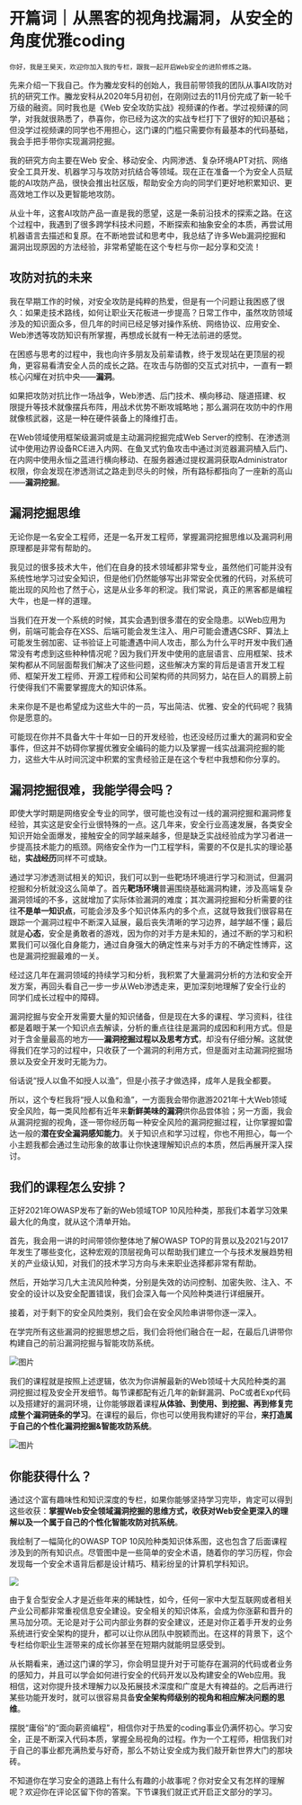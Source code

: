 # 开篇词｜从黑客的视角找漏洞，从安全的角度优雅coding

    你好，我是王昊天，欢迎你加入我的专栏，跟我一起开启Web安全的进阶修炼之路。

先来介绍一下我自己。作为螣龙安科的创始人，我目前带领我的团队从事AI攻防对抗的研究工作。螣龙安科从2020年5月初创，在刚刚过去的11月份完成了新一轮千万级的融资。同时我也是《Web 安全攻防实战》视频课的作者。学过视频课的同学，对我就很熟悉了，恭喜你，你已经为这次的实战专栏打下了很好的知识基础；但没学过视频课的同学也不用担心，这门课的门槛只需要你有最基本的代码基础，我会手把手带你实现漏洞挖掘。

我的研究方向主要在Web 安全、移动安全、内网渗透、复杂环境APT对抗、网络安全工具开发、机器学习与攻防对抗结合等领域。现在正在准备一个为安全人员赋能的AI攻防产品，很快会推出社区版，帮助安全方向的同学们更好地积累知识、更高效地工作以及更智能地攻防。

从业十年，这套AI攻防产品一直是我的愿望，这是一条前沿技术的探索之路。在这个过程中，我遇到了很多跨学科技术问题，不断探索和抽象安全的本质，再尝试用机器语言去描述和复原。在不断地尝试和思考中，我总结了许多Web漏洞挖掘和漏洞出现原因的方法经验，非常希望能在这个专栏与你一起分享和交流！

## 攻防对抗的未来

我在早期工作的时候，对安全攻防是纯粹的热爱，但是有一个问题让我困惑了很久：如果走技术路线，如何让职业天花板进一步提高？日常工作中，虽然攻防领域涉及的知识面众多，但几年的时间已经足够对操作系统、网络协议、应用安全、Web渗透等攻防知识有所掌握，再想成长就有一种无法前进的感觉。

在困惑与思考的过程中，我也向许多朋友及前辈请教，终于发现站在更顶层的视角，更容易看清安全人员的成长之路。在攻击与防御的交互式对抗中，一直有一颗核心闪耀在对抗中央——**漏洞**。

如果把攻防对抗比作一场战争，Web渗透、后门技术、横向移动、隧道搭建、权限提升等技术就像摆兵布阵，用战术优势不断攻城略地；那么漏洞在攻防中的作用就像核武器，这是一种在硬件装备上的降维打击。

在Web领域使用框架级漏洞或是主动漏洞挖掘完成Web Server的控制、在渗透测试中使用边界设备RCE进入内网、在鱼叉式钓鱼攻击中通过浏览器漏洞植入后门、在内网中使用永恒之蓝进行横向移动、在服务器通过提权漏洞获取Administrator权限，你会发现在渗透测试之路走到尽头的时候，所有路标都指向了一座新的高山——**漏洞挖掘**。

## 漏洞挖掘思维

无论你是一名安全工程师，还是一名开发工程师，掌握漏洞挖掘思维以及漏洞利用原理都是非常有帮助的。

我见过的很多技术大牛，他们在自身的技术领域都非常专业，虽然他们可能并没有系统性地学习过安全知识，但是他们仍然能够写出非常安全优雅的代码，对系统可能出现的风险也了然于心，这是从业多年的积淀。我们常说，真正的黑客都是编程大牛，也是一样的道理。

当我们在开发一个系统的时候，其实会遇到很多潜在的安全隐患。以Web应用为例，前端可能会存在XSS、后端可能会发生注入、用户可能会遭遇CSRF、算法上可能发生弱加密、证书验证上可能遭遇中间人攻击，那么为什么平时开发中我们通常没有考虑到这些种种情况呢？因为我们开发中使用的底层语言、应用框架、技术架构都从不同层面帮我们解决了这些问题，这些解决方案的背后是语言开发工程师、框架开发工程师、开源工程师和公司架构师的共同努力，站在巨人的肩膀上前行使得我们不需要掌握庞大的知识体系。

未来你是不是也希望成为这些大牛的一员，写出简洁、优雅、安全的代码呢？我猜你是愿意的。

可能现在你并不具备大牛十年如一日的开发经验，也还没经历过重大的漏洞和安全事件，但这并不妨碍你掌握优雅安全编码的能力以及掌握一线实战漏洞挖掘的能力，这些大牛从时间沉淀中积累的宝贵经验正是在这个专栏中我想和你分享的。

## 漏洞挖掘很难，我能学得会吗？

即使大学时期是网络安全专业的同学，很可能也没有过一线的漏洞挖掘和漏洞修复经验，其实这是安全行业很特殊的一点。这几年来，安全行业高速发展，各类安全知识开始全面爆发，接触安全的同学越来越多，但是缺乏实战经验成为学习者进一步提高技术能力的瓶颈。网络安全作为一门工程学科，需要的不仅是扎实的理论基础，**实战经历**同样不可或缺。

通过学习渗透测试相关的知识，我们可以到一些靶场环境进行学习和测试，但漏洞挖掘和分析就没这么简单了。首先**靶场环境**普遍围绕基础漏洞构建，涉及高端复杂漏洞领域的不多，这就增加了实际体验漏洞的难度；其次漏洞挖掘和分析需要的往往**不是单一知识点**，可能会涉及多个知识体系内的多个点，这就导致我们很容易在跟踪一个漏洞过程中不断深入延展，最后丧失清晰的学习边界，越学越不懂；最后就是**心态**，安全是勇敢者的游戏，因为你的对手方是未知的，通过不断的学习和积累我们可以强化自身能力，通过自身强大的确定性来与对手方的不确定性博弈，这也是漏洞挖掘最难的一关。

经过这几年在漏洞领域的持续学习和分析，我积累了大量漏洞分析的方法和安全开发方案，再回头看自己一步一步从Web渗透走来，更加深刻地理解了安全行业的同学们成长过程中的障碍。

漏洞挖掘与安全开发需要大量的知识储备，但是现在大多的课程、学习资料，往往都是着眼于某一个知识点去解读，分析的重点往往是漏洞的成因和利用方式。但是对于含金量最高的地方——**漏洞挖掘过程以及思考方式**，却没有仔细分解。这就使得我们在学习的过程中，只收获了一个漏洞的利用方式，但是面对主动漏洞挖掘场景以及安全开发时无能为力。

俗话说“授人以鱼不如授人以渔”，但是小孩子才做选择，成年人是我全都要。

所以，这个专栏我将“授人以鱼和渔”，一方面我会带你遨游2021年十大Web领域安全风险，每一类风险都有近年来**新鲜美味的漏洞**供你品尝体验；另一方面，我会从漏洞挖掘的视角，逐一带你经历每一种安全风险的漏洞挖掘过程，让你掌握如雷达一般的**潜在安全漏洞感知能力**。关于知识点和学习过程，你也不用担心，每一个小主题我都会通过生动形象的故事让你快速理解知识点的本质，然后再展开深入探讨。

## 我们的课程怎么安排？

正好2021年OWASP发布了新的Web领域TOP 10风险种类，那我们本着学习效果最大化的角度，就从这个清单开始。

首先，我会用一讲的时间带领你整体地了解OWASP TOP的背景以及2021与2017年发生了哪些变化，这种宏观的顶层视角可以帮助我们建立一个与技术发展趋势相关的产业级认知，对我们的技术学习方向与未来职业选择都非常有帮助。

然后，开始学习几大主流风险种类，分别是失效的访问控制、加密失败、注入、不安全的设计以及安全配置错误，我们会深入每一个风险种类进行详细展开。

接着，对于剩下的安全风险类别，我们会在安全风险串讲带你逐一深入。

在学完所有这些漏洞的挖掘思想之后，我们会将他们融合在一起，在最后几讲带你构建自己的前沿漏洞挖掘与智能攻防系统。

![图片](https://static001.geekbang.org/resource/image/1c/7b/1cb826084abd52e495092d5833e79e7b.jpg?wh=1250x958)

我们的课程就是按照上述逻辑，依次为你讲解最新的Web领域十大风险种类的漏洞挖掘过程及安全开发细节。每节课都配有近几年的新鲜漏洞、PoC或者Exp代码以及搭建好的漏洞环境，让你能够跟着课程**从体验、到使用、到挖掘、再到修复完成整个漏洞链条的学习**。在课程的最后，你也可以使用我构建好的平台，**来打造属于自己的个性化漏洞挖掘&智能攻防系统**。

![图片](https://static001.geekbang.org/resource/image/c9/2a/c9afc19cfd178fe6b164c6b959db322a.jpg?wh=1185x735)

## 你能获得什么？

通过这个富有趣味性和知识深度的专栏，如果你能够坚持学习完毕，肯定可以得到这些收获：**掌握Web安全领域漏洞挖掘的思维方式，收获对Web安全更深入的理解以及一个属于自己的个性化智能攻防对抗系统**。

我绘制了一幅简化的OWASP TOP 10风险种类知识体系图，这也包含了后面课程涉及到的所有知识点。尽管图中是一些简单的安全术语，随着你的学习历程，你会发现每一个安全术语背后都是设计精巧、精彩纷呈的计算机学科知识。

![](https://static001.geekbang.org/resource/image/90/48/9001407e08a5df66625b6252587e9848.jpg?wh=2761x2472)

由于复合型安全人才是近些年来的稀缺性，如今，任何一家中大型互联网或者相关产业公司都非常重视信息安全建设。安全相关的知识体系，会成为你涨薪和晋升的黑马加分项。无论是对于公司内部业务群的安全建议，还是对你正着手开发的业务系统进行安全架构的提升，都可以让你从团队中脱颖而出。在这样的背景下，这个专栏给你职业生涯带来的成长你甚至在短期内就能明显感受到。

从长期看来，通过这门课的学习，你会明显提升对于可能存在漏洞的代码或者业务的感知力，并且可以学会如何进行安全的代码开发以及构建安全的Web应用。我相信，这对你提升技术理解力以及拓展技术深度和广度是大有裨益的。之后再进行某些功能开发时，就可以很容易具备**安全架构师级别的视角和相应解决问题的思维**。

摆脱“庸俗”的“面向薪资编程”，相信你对于热爱的coding事业仍满怀初心。学习安全，正是不断深入代码本质，掌握全局视角的过程。作为一个工程师，相信我们对于自己的事业都充满热爱与好奇，那么不妨让安全成为我们敲开新世界大门的那块砖。

不知道你在学习安全的道路上有什么有趣的小故事呢？你对安全又有怎样的理解呢？欢迎你在评论区留下你的答案。下节课我们就正式开启正文部分的学习。
    